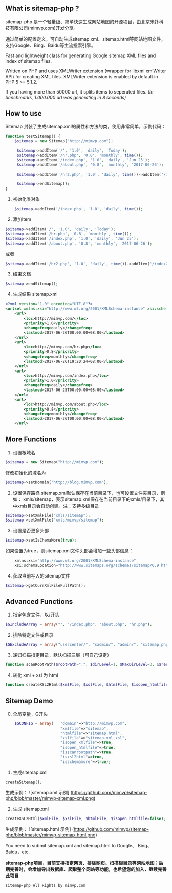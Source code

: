 
What is sitemap-php ?
----------

sitemap-php 是一个轻量级、简单快速生成网站地图的开源项目，由北京米扑科技有限公司(mimvp.com)开发分享。

通过简单的配置定义，可自动生成sitemap.xml、sitemap.html等网站地图文件，支持Google、Bing、Baidu等主流搜索引擎。

Fast and lightweight class for generating Google sitemap XML files and index of sitemap files. 

Written on PHP and uses XMLWriter extension (wrapper for libxml xmlWriter API) for creating XML files. XMLWriter extension is enabled by default in PHP 5 >= 5.1.2. 

If you having more than 50000 url, it splits items to seperated files. _(In benchmarks, 1.000.000 url was generating in 8 seconds)_


How to use
----------

Sitemap 封装了生成sitemap.xml的属性和方法的类，使用非常简单，示例代码：

```php
function testSitemap() {
	$sitemap = new Sitemap("http://mimvp.com");
	
	 $sitemap->addItem('/', '1.0', 'daily', 'Today');
	 $sitemap->addItem('/hr.php', '0.8', 'monthly', time());
	 $sitemap->addItem('/index.php', '1.0', 'daily', 'Jun 25');
	 $sitemap->addItem('/about.php', '0.8', 'monthly', '2017-06-26');
	 
	 $sitemap->addItem('/hr2.php', '1.0', 'daily', time())->addItem('/index2.php', '1.0', 'daily', 'Today')->addItem('/about2.php', '0.8', 'monthly', 'Jun 25');
	 
	 $sitemap->endSitemap();
}
```

1. 初始化类对象

```php
	$sitemap->addItem('/index.php', '1.0', 'daily', time());
```

2. 添加Item

```php
$sitemap->addItem('/', '1.0', 'daily', 'Today');
$sitemap->addItem('/hr.php', '0.8', 'monthly', time());
$sitemap->addItem('/index.php', '1.0', 'daily', 'Jun 25');
$sitemap->addItem('/about.php', '0.8', 'monthly', '2017-06-26');
```

或者

```php
$sitemap->addItem('/hr2.php', '1.0', 'daily', time())->addItem('/index2.php', '1.0', 'daily', 'Today')->addItem('/about2.php', '0.8', 'monthly', 'Jun 25');
```

3. 结束文档

```php
$sitemap->endSitemap();
```
	
4. 生成结果 sitemap.xml

```xml
<?xml version="1.0" encoding="UTF-8"?>
<urlset xmlns:xsi="http://www.w3.org/2001/XMLSchema-instance" xsi:schemaLocation="http://www.sitemaps.org/schemas/sitemap/0.9 http://www.sitemaps.org/schemas/sitemap/0.9/sitemap.xsd" xmlns="http://www.sitemaps.org/schemas/sitemap/0.9">
	<url>
		<loc>http://mimvp.com/</loc>
		<priority>1.0</priority>
		<changefreq>daily</changefreq>
		<lastmod>2017-06-26T00:00:00+08:00</lastmod>
	</url>
	<url>
		<loc>http://mimvp.com/hr.php</loc>
		<priority>0.8</priority>
		<changefreq>monthly</changefreq>
		<lastmod>2017-06-26T19:20:24+08:00</lastmod>
	</url>
	<url>
		<loc>http://mimvp.com/index.php</loc>
		<priority>1.0</priority>
		<changefreq>daily</changefreq>
		<lastmod>2017-06-25T00:00:00+08:00</lastmod>
	</url>
	<url>
		<loc>http://mimvp.com/about.php</loc>
		<priority>0.8</priority>
		<changefreq>monthly</changefreq>
		<lastmod>2017-06-26T00:00:00+08:00</lastmod>
	</url>
```


More Functions
----------

1. 设置根域名

```php
$sitemap = new Sitemap("http://mimvp.com");
```

修改初始化的域名为

```php
$sitemap->setDomain('http://blog.mimvp.com');
```	
	
2. 设置保存路径
sitemap.xml默认保存在当前目录下，也可设置文件夹目录，例如： xmls/sitemap，表示sitemap.xml保存在当前目录下的xmls/目录下，其中xmls目录会自动创建。注：支持多级目录

```php
$sitemap->setXmlFile("xmls/sitemap");
$sitemap->setXmlFile("xmls/mimvp/sitemap");
```
	
3. 设置是否更多头部

```php
$sitemap->setIsChemaMore(true);
```

如果设置为true，则sitemap.xml文件头部会增加一些头部信息：

```php
	xmlns:xsi="http://www.w3.org/2001/XMLSchema-instance" 	
	xsi:schemaLocation="http://www.sitemaps.org/schemas/sitemap/0.9 http://www.sitemaps.org/schemas/sitemap/0.9/sitemap.xsd" 
```
	
4. 获取当前写入的sitemap文件

```php
$sitemap->getCurrXmlFileFullPath();
```
	

Advanced Functions
----------

1. 指定包含文件，以/开头

```php
$GIncludeArray = array("", "/index.php", "about.php", "hr.php");
```

2. 排除特定文件或目录

```php
$GExcludeArray = array("usercenter/", "sadmin/", "admin/", "sitemap.php");
```

3. 递归扫描指定目录，默认扫描三层（可自己设定）

```php
function scanRootPath($rootPath=".", $dirLevel=1, $MaxDirLevel=3, &$resArray=array())
```

4. 转化 xml + xsl 为 html 

```php
function createXSL2Html($xmlFile, $xslFile, $htmlFile, $isopen_htmlfile=false) 
```


Sitemap Demo
----------

0. 全局变量，G开头

```php
	$GCONFIG = array(	"domain"=>"http://mimvp.com",
						"xmlfile"=>"sitemap",
						"htmlfile"=>"sitemap.html",
						"xslfile"=>"sitemap-xml.xsl",
						"isopen_xmlfile"=>true,
						"isopen_htmlfile"=>true,
						"isscanrootpath"=>true,
						"isxsl2html"=>true,
						"isschemamore"=>true);
```

1. 生成sitemap.xml

```php		
createSitemap();
```

生成示例：
![sitemap.xml 示例] (https://github.com/mimvp/sitemap-php/blob/master/mimvp-sitemap-xml.png)




2. 生成 sitemap.xml

```php
createXSL2Html($xmlFile, $xslFile, $htmlFile, $isopen_htmlfile=false);
```

生成示例：
![sitemap.html 示例] (https://github.com/mimvp/sitemap-php/blob/master/mimvp-sitemap-html.png)
	
	
You need to submit sitemap.xml and sitemap.html to Google、 Bing、 Baidu，etc.


**sitemap-php项目，目前支持指定网页、排除网页、扫描根目录等网站地图；后期完善时，会增加导出数据库、爬取整个网站等功能，也希望您的加入，继续完善此项目**

	sitemap-php All Rights by mimvp.com


